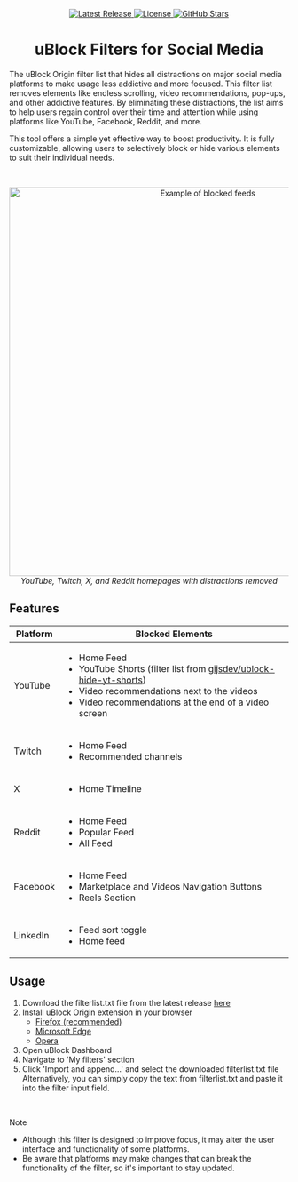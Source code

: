 <p align="center">
  <a href="https://github.com/BevizLaszlo/UBlock-Filters-for-Social-Media/releases">
    <img src="https://img.shields.io/github/v/release/BevizLaszlo/UBlock-Filters-for-Social-Media" alt="Latest Release">
  </a>
  <a href="https://github.com/BevizLaszlo/UBlock-Filters-for-Social-Media/blob/main/LICENSE">
    <img src="https://img.shields.io/github/license/BevizLaszlo/UBlock-Filters-for-Social-Media" alt="License">
  </a>
  <a href="https://github.com/BevizLaszlo/UBlock-Filters-for-Social-Media/stargazers">
    <img src="https://img.shields.io/github/stars/BevizLaszlo/UBlock-Filters-for-Social-Media?style=flat-square" alt="GitHub Stars">
  </a>
</p>

<h1 align="center">uBlock Filters for Social Media</h1>

<p>
  The uBlock Origin filter list that hides all distractions on major social media platforms to make usage less addictive and more focused. This filter list removes elements like endless scrolling, video recommendations, pop-ups, and other addictive features. By eliminating these distractions, the list aims to help users regain control over their time and attention while using platforms like YouTube, Facebook, Reddit, and more.
</p>
<p>
This tool offers a simple yet effective way to boost productivity. It is fully customizable, allowing users to selectively block or hide various elements to suit their individual needs.
</p>
<br/>

<p align="center">
  <img src="https://github.com/user-attachments/assets/9d0c1915-1052-4e0e-8da8-7c7f422d6428" alt="Example of blocked feeds" width="700">
  <br/>
  <em>YouTube, Twitch, X, and Reddit homepages with distractions removed</em>
</p>


## Features
<table>
  <thead>
    <tr>
      <th>Platform</th>
      <th>Blocked Elements</th>
    </tr>
  </thead>
  <tbody>
    <tr>
      <td>YouTube</td>
      <td>
        <ul>
          <li>Home Feed</li>
          <li>YouTube Shorts (filter list from <a href="https://github.com/gijsdev/ublock-hide-yt-shorts">gijsdev/ublock-hide-yt-shorts</a>)</li>
          <li>Video recommendations next to the videos</li>
          <li>Video recommendations at the end of a video screen</li>
        </ul>
      </td>
    </tr>
    <tr>
      <td>Twitch</td>
      <td>
        <ul>
          <li>Home Feed</li>
          <li>Recommended channels</li>
        </ul>
      </td>
    </tr>
    <tr>
      <td>X</td>
      <td>
        <ul>
          <li>Home Timeline</li>
        </ul>
      </td>
    </tr>
    <tr>
      <td>Reddit</td>
      <td>
        <ul>
          <li>Home Feed</li>
          <li>Popular Feed</li>
          <li>All Feed</li>
        </ul>
      </td>
    </tr>
    <tr>
      <td>Facebook</td>
      <td>
        <ul>
          <li>Home Feed</li>
          <li>Marketplace and Videos Navigation Buttons</li>
          <li>Reels Section</li>
        </ul>
      </td>
    </tr>
    <tr>
      <td>LinkedIn</td>
      <td>
        <ul>
          <li>Feed sort toggle</li>
          <li>Home feed</li>
        </ul>
      </td>
    </tr>
  </tbody>
</table>



## Usage

<ol>
  <li>Download the filterlist.txt file from the latest release <a href='https://github.com/BevizLaszlo/UBlock-Filters-for-Social-Media/releases/latest'>here</a></li>
  <li>
    Install uBlock Origin extension in your browser
    <ul>
      <li><a href="https://addons.mozilla.org/en-US/firefox/addon/ublock-origin/">Firefox (recommended)</a></li>
      <li><a href="https://microsoftedge.microsoft.com/addons/detail/ublock-origin/odfafepnkmbhccpbejgmiehpchacaeak">Microsoft Edge</a></li>
      <li><a href="https://addons.opera.com/en/extensions/details/ublock/">Opera</a></li>
    </ul>
  </li>
  <li>Open uBlock Dashboard</li>
  <li>Navigate to 'My filters' section</li>
  <li>
    Click 'Import and append...' and select the downloaded filterlist.txt file <br/>
    Alternatively, you can simply copy the text from filterlist.txt and paste it into the filter input field.
  </li>
</ol>
<br/>

> [!NOTE]
><ul>
>  <li>Although this filter is designed to improve focus, it may alter the user interface and functionality of some platforms.</li>
>  <li>Be aware that platforms may make changes that can break the functionality of the filter, so it's important to stay updated.</li>
></ul>
